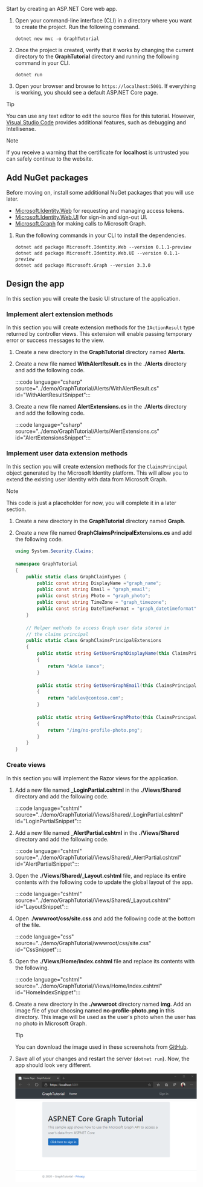 <!-- markdownlint-disable MD002 MD041 -->

Start by creating an ASP.NET Core web app.

1. Open your command-line interface (CLI) in a directory where you want to create the project. Run the following command.

    ```Shell
    dotnet new mvc -o GraphTutorial
    ```

1. Once the project is created, verify that it works by changing the current directory to the **GraphTutorial** directory and running the following command in your CLI.

    ```Shell
    dotnet run
    ```

1. Open your browser and browse to `https://localhost:5001`. If everything is working, you should see a default ASP.NET Core page.

> [!TIP]
> You can use any text editor to edit the source files for this tutorial. However, [Visual Studio Code](https://code.visualstudio.com/) provides additional features, such as debugging and Intellisense.

> [!NOTE]
> If you receive a warning that the certificate for **localhost** is untrusted you can safely continue to the website.

## Add NuGet packages

Before moving on, install some additional NuGet packages that you will use later.

- [Microsoft.Identity.Web](https://www.nuget.org/packages/Microsoft.Identity.Web/) for requesting and managing access tokens.
- [Microsoft.Identity.Web.UI](https://www.nuget.org/packages/Microsoft.Identity.Web.UI/) for sign-in and sign-out UI.
- [Microsoft.Graph](https://www.nuget.org/packages/Microsoft.Graph/) for making calls to Microsoft Graph.

1. Run the following commands in your CLI to install the dependencies.

    ```Shell
    dotnet add package Microsoft.Identity.Web --version 0.1.1-preview
    dotnet add package Microsoft.Identity.Web.UI --version 0.1.1-preview
    dotnet add package Microsoft.Graph --version 3.3.0
    ```

## Design the app

In this section you will create the basic UI structure of the application.

### Implement alert extension methods

In this section you will create extension methods for the `IActionResult` type returned by controller views. This extension will enable passing temporary error or success messages to the view.

1. Create a new directory in the **GraphTutorial** directory named **Alerts**.

1. Create a new file named **WithAlertResult.cs** in the **./Alerts** directory and add the following code.

    :::code language="csharp" source="../demo/GraphTutorial/Alerts/WithAlertResult.cs" id="WithAlertResultSnippet":::

1. Create a new file named **AlertExtensions.cs** in the **./Alerts** directory and add the following code.

    :::code language="csharp" source="../demo/GraphTutorial/Alerts/AlertExtensions.cs" id="AlertExtensionsSnippet":::

### Implement user data extension methods

In this section you will create extension methods for the `ClaimsPrincipal` object generated by the Microsoft Identity platform. This will allow you to extend the existing user identity with data from Microsoft Graph.

> [!NOTE]
> This code is just a placeholder for now, you will complete it in a later section.

1. Create a new directory in the **GraphTutorial** directory named **Graph**.

1. Create a new file named **GraphClaimsPrincipalExtensions.cs** and add the following code.

    ```csharp
    using System.Security.Claims;

    namespace GraphTutorial
    {
        public static class GraphClaimTypes {
            public const string DisplayName ="graph_name";
            public const string Email = "graph_email";
            public const string Photo = "graph_photo";
            public const string TimeZone = "graph_timezone";
            public const string DateTimeFormat = "graph_datetimeformat";
        }

        // Helper methods to access Graph user data stored in
        // the claims principal
        public static class GraphClaimsPrincipalExtensions
        {
            public static string GetUserGraphDisplayName(this ClaimsPrincipal claimsPrincipal)
            {
                return "Adele Vance";
            }

            public static string GetUserGraphEmail(this ClaimsPrincipal claimsPrincipal)
            {
                return "adelev@contoso.com";
            }

            public static string GetUserGraphPhoto(this ClaimsPrincipal claimsPrincipal)
            {
                return "/img/no-profile-photo.png";
            }
        }
    }
    ```

### Create views

In this section you will implement the Razor views for the application.

1. Add a new file named **_LoginPartial.cshtml** in the **./Views/Shared** directory and add the following code.

    :::code language="cshtml" source="../demo/GraphTutorial/Views/Shared/_LoginPartial.cshtml" id="LoginPartialSnippet":::

1. Add a new file named **_AlertPartial.cshtml** in the **./Views/Shared** directory and add the following code.

    :::code language="cshtml" source="../demo/GraphTutorial/Views/Shared/_AlertPartial.cshtml" id="AlertPartialSnippet":::

1. Open the **./Views/Shared/_Layout.cshtml** file, and replace its entire contents with the following code to update the global layout of the app.

    :::code language="cshtml" source="../demo/GraphTutorial/Views/Shared/_Layout.cshtml" id="LayoutSnippet":::

1. Open **./wwwroot/css/site.css** and add the following code at the bottom of the file.

    :::code language="css" source="../demo/GraphTutorial/wwwroot/css/site.css" id="CssSnippet":::

1. Open the **./Views/Home/index.cshtml** file and replace its contents with the following.

    :::code language="cshtml" source="../demo/GraphTutorial/Views/Home/Index.cshtml" id="HomeIndexSnippet":::

1. Create a new directory in the **./wwwroot** directory named **img**. Add an image file of your choosing named **no-profile-photo.png** in this directory. This image will be used as the user's photo when the user has no photo in Microsoft Graph.

    > [!TIP]
    > You can download the image used in these screenshots from [GitHub](https://github.com/microsoftgraph/msgraph-training-aspnet-core/blob/master/demo/GraphTutorial/wwwroot/img/no-profile-photo.png).

1. Save all of your changes and restart the server (`dotnet run`). Now, the app should look very different.

    ![A screenshot of the redesigned home page](./images/create-app-01.png)
